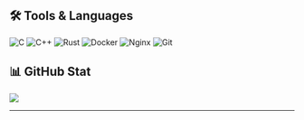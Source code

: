 ## 🛠️ Tools & Languages

![C](https://img.shields.io/badge/c-%2300599C.svg?style=for-the-badge&logo=c&logoColor=white) ![C++](https://img.shields.io/badge/c++-00599C.svg?style=for-the-badge&logo=c%2B%2B&logoColor=white) ![Rust](https://img.shields.io/badge/rust-000000.svg?style=for-the-badge&logo=rust&logoColor=white) ![Docker](https://img.shields.io/badge/docker-2496ED.svg?style=for-the-badge&logo=docker&logoColor=white)  ![Nginx](https://img.shields.io/badge/nginx-009639.svg?style=for-the-badge&logo=nginx&logoColor=white) ![Git](https://img.shields.io/badge/git-%23F05033.svg?style=for-the-badge&logo=git&logoColor=white)


## 📊 GitHub Stat
![](https://github-readme-stats.vercel.app/api/top-langs/?username=SenoIsma&theme=dark&hide_border=false&include_all_commits=false&count_private=true&layout=compact)

---

